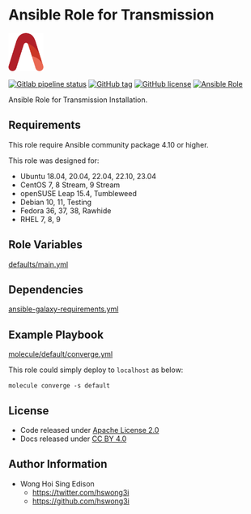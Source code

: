 # Ansible Role for Transmission

<a href="https://alvistack.com" title="AlviStack" target="_blank"><img src="/alvistack.svg" height="75" alt="AlviStack"></a>

[![Gitlab pipeline status](https://img.shields.io/gitlab/pipeline/alvistack/ansible-role-transmission/master)](https://gitlab.com/alvistack/ansible-role-transmission/-/pipelines)
[![GitHub tag](https://img.shields.io/github/tag/alvistack/ansible-role-transmission.svg)](https://github.com/alvistack/ansible-role-transmission/tags)
[![GitHub license](https://img.shields.io/github/license/alvistack/ansible-role-transmission.svg)](https://github.com/alvistack/ansible-role-transmission/blob/master/LICENSE)
[![Ansible Role](https://img.shields.io/badge/galaxy-alvistack.transmission-blue.svg)](https://galaxy.ansible.com/alvistack/transmission)

Ansible Role for Transmission Installation.

## Requirements

This role require Ansible community package 4.10 or higher.

This role was designed for:

-   Ubuntu 18.04, 20.04, 22.04, 22.10, 23.04
-   CentOS 7, 8 Stream, 9 Stream
-   openSUSE Leap 15.4, Tumbleweed
-   Debian 10, 11, Testing
-   Fedora 36, 37, 38, Rawhide
-   RHEL 7, 8, 9

## Role Variables

[defaults/main.yml](defaults/main.yml)

## Dependencies

[ansible-galaxy-requirements.yml](ansible-galaxy-requirements.yml)

## Example Playbook

[molecule/default/converge.yml](molecule/default/converge.yml)

This role could simply deploy to `localhost` as below:

    molecule converge -s default

## License

-   Code released under [Apache License 2.0](LICENSE)
-   Docs released under [CC BY 4.0](http://creativecommons.org/licenses/by/4.0/)

## Author Information

-   Wong Hoi Sing Edison
    -   <https://twitter.com/hswong3i>
    -   <https://github.com/hswong3i>
